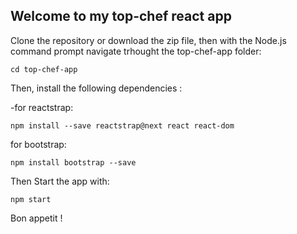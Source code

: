 ## Welcome to my top-chef react app

Clone the repository or download the zip file, then with the Node.js command prompt navigate trhought the top-chef-app folder:

```
cd top-chef-app
```

Then, install the following dependencies :

-for reactstrap:
```
npm install --save reactstrap@next react react-dom
```
for bootstrap:

```
npm install bootstrap --save
```
Then Start the app with:
```
npm start
```

Bon appetit !
